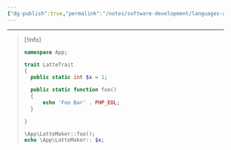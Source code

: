 ```yaml
---
{"dg-publish":true,"permalink":"/notes/software-development/languages-and-frameworks/web-development/backend/php/02-object-oriented-programming-oop/11-traits/10-static-properties-and-methods-in-traits/","tags":["programming","php","webdevelopment","backend","OOP"],"created":"2025-07-13T15:24:55.026+08:00"}
---
```



---

> [!info]
>
> ```php
> namespace App;
>
> trait LatteTrait
> {
> 	public static int $x = 1;
>
> 	public static function foo()
> 	{
> 		echo 'Foo Bar' . PHP_EOL;
> 	}
>
> }
> ```
>
> ```php
> \App\LatteMaker::foo();
> echo \App\LatteMaker:: $x;
> ```
